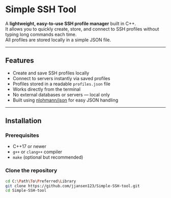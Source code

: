 # Simple SSH Tool

A **lightweight, easy-to-use SSH profile manager** built in C++.  
It allows you to quickly create, store, and connect to SSH profiles without typing long commands each time.  
All profiles are stored locally in a simple JSON file.

---

## Features

- Create and save SSH profiles locally  
- Connect to servers instantly via saved profiles  
- Profiles stored in a readable `profiles.json` file  
- Works directly from the terminal  
- No external databases or servers — local only  
- Built using [nlohmann/json](https://github.com/nlohmann/json) for easy JSON handling  

---

## Installation

### Prerequisites
- C++17 or newer  
- `g++` or `clang++` compiler  
- `make` (optional but recommended)

### Clone the repository
```bash
cd C:\Path\To\Preferred\Library
git clone https://github.com/jjansen123/Simple-SSH-tool.git
cd Simple-SSH-tool

